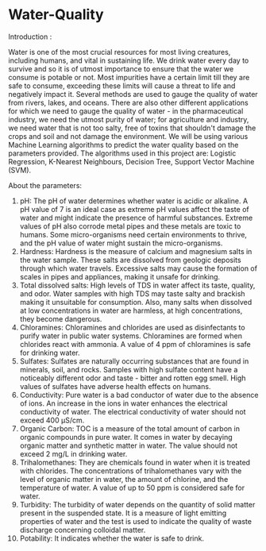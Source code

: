 # Water-Quality
Introduction :

Water is one of the most crucial resources for most living creatures, including humans, and vital in sustaining life. We drink water every day to survive and so it is of utmost importance to ensure that the water we consume is potable or not. Most impurities have a certain limit till they are safe to consume, exceeding these limits will cause a threat to life and negatively impact it. Several methods are used to gauge the quality of water from rivers, lakes, and oceans.
There are also other different applications for which we need to gauge the quality of water - in the pharmaceutical industry, we need the utmost purity of water; for agriculture and industry, we need water that is not too salty, free of toxins that shouldn't damage the crops and soil and not damage the environment.
We will be using various Machine Learning algorithms to predict the water quality based on the parameters provided. The algorithms used in this project are: Logistic Regression, K-Nearest Neighbours, Decision Tree, Support Vector Machine (SVM).

About the parameters:
1. pH: The pH of water determines whether water is acidic or alkaline. A pH value of 7 is an ideal case as extreme pH values affect the taste of water and might indicate the presence of harmful substances. Extreme values of pH also corrode metal pipes and these metals are toxic to humans. Some micro-organisms need certain environments to thrive, and the pH value of water might sustain the micro-organisms.
2. Hardness: Hardness is the measure of calcium and magnesium salts in the water sample. These salts are dissolved from geologic deposits through which water travels. Excessive salts may cause the formation of scales in pipes and appliances, making it unsafe for drinking.
3. Total dissolved salts: High levels of TDS in water affect its taste, quality, and odor. Water samples with high TDS may taste salty and brackish making it unsuitable for consumption. Also, many salts when dissolved at low concentrations in water are harmless, at high concentrations, they become dangerous.
4. Chloramines: Chloramines and chlorides are used as disinfectants to purify water in public water systems. Chloramines are formed when chlorides react with ammonia. A value of 4 ppm of chloramines is safe for drinking water.
5. Sulfates: Sulfates are naturally occurring substances that are found in minerals, soil, and rocks. Samples with high sulfate content have a noticeably different odor and taste - bitter and rotten egg smell. High values of sulfates have adverse health effects on humans.
6. Conductivity: Pure water is a bad conductor of water due to the absence of ions. An increase in the ions in water enhances the electrical conductivity of water. The electrical conductivity of water should not exceed 400 μS/cm.
7. Organic Carbon: TOC is a measure of the total amount of carbon in organic compounds in pure water. It comes in water by decaying organic matter and synthetic matter in water. The value should not exceed 2 mg/L in drinking water.
8. Trihalomethanes: They are chemicals found in water when it is treated with chlorides. The concentrations of trihalomethanes vary with the level of organic matter in water, the amount of chlorine, and the temperature of water. A value of up to 50 ppm is considered safe for water.
9. Turbidity: The turbidity of water depends on the quantity of solid matter present in the suspended state. It is a measure of light emitting properties of water and the test is used to indicate the quality of waste discharge concerning colloidal matter.
10. Potability: It indicates whether the water is safe to drink.
